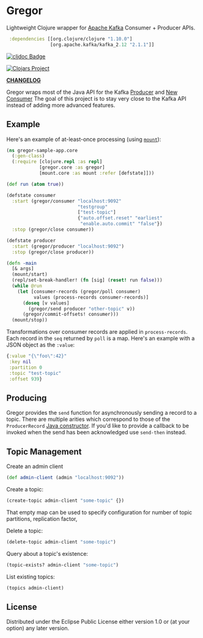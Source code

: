 # Gregor

Lightweight Clojure wrapper for [Apache Kafka](http://kafka.apache.org/) Consumer + Producer APIs.

```clojure
 :dependencies [[org.clojure/clojure "1.10.0"]
                [org.apache.kafka/kafka_2.12 "2.1.1"]]

```
[![cljdoc Badge](https://cljdoc.org/badge/io.weft/gregor)](https://cljdoc.org/d/io.weft/gregor/CURRENT)

[![Clojars Project](https://clojars.org/io.weft/gregor/latest-version.svg)](https://clojars.org/io.weft/gregor)

[**CHANGELOG**](https://github.com/ccann/gregor/blob/master/CHANGELOG.md)

Gregor wraps most of the Java API for the Kafka [Producer](http://kafka.apache.org/0100/javadoc/index.html?org/apache/kafka/clients/producer/KafkaProducer.html) and [New Consumer](http://kafka.apache.org/0100/javadoc/index.html?org/apache/kafka/clients/consumer/KafkaConsumer.html) The goal of this project is to stay very close to the Kafka API instead of adding more advanced features.

## Example

Here's an example of at-least-once processing (using [`mount`](https://github.com/tolitius/mount)):

```clojure
(ns gregor-sample-app.core
  (:gen-class)
  (:require [clojure.repl :as repl]
            [gregor.core :as gregor]
            [mount.core :as mount :refer [defstate]]))

(def run (atom true))

(defstate consumer
  :start (gregor/consumer "localhost:9092"
                          "testgroup"
                          ["test-topic"]
                          {"auto.offset.reset" "earliest"
                           "enable.auto.commit" "false"})
  :stop (gregor/close consumer))

(defstate producer
  :start (gregor/producer "localhost:9092")
  :stop (gregor/close producer))

(defn -main
  [& args]
  (mount/start)
  (repl/set-break-handler! (fn [sig] (reset! run false)))
  (while @run
    (let [consumer-records (gregor/poll consumer)
          values (process-records consumer-records)]
      (doseq [v values]
        (gregor/send producer "other-topic" v))
      (gregor/commit-offsets! consumer)))
  (mount/stop))
```

Transformations over consumer records are applied in `process-records`. Each record in
the `seq` returned by `poll` is a map. Here's an example with a JSON object as the
`:value`:

```clojure
{:value "{\"foo\":42}"
 :key nil
 :partition 0
 :topic "test-topic"
 :offset 939}
```

## Producing

Gregor provides the `send` function for asynchronously sending a record to a topic. There
are multiple arities which correspond to those of the `ProducerRecord`
[Java constructor](https://kafka.apache.org/0100/javadoc/org/apache/kafka/clients/producer/ProducerRecord.html). If
you'd like to provide a callback to be invoked when the send has been acknowledged use
`send-then` instead.

## Topic Management

Create an admin client

```clojure
(def admin-client (admin "localhost:9092"))
```

Create a topic:

```clojure
(create-topic admin-client "some-topic" {})
```
That empty map can be used to specify configuration for number of topic partitions, replication factor,

Delete a topic:

``` clojure
(delete-topic admin-client "some-topic")
```

Query about a topic's existence:

``` clojure
(topic-exists? admin-client "some-topic")
```

List existing topics:

``` clojure
(topics admin-client)
```

## License

Distributed under the Eclipse Public License either version 1.0 or (at your option) any
later version.
